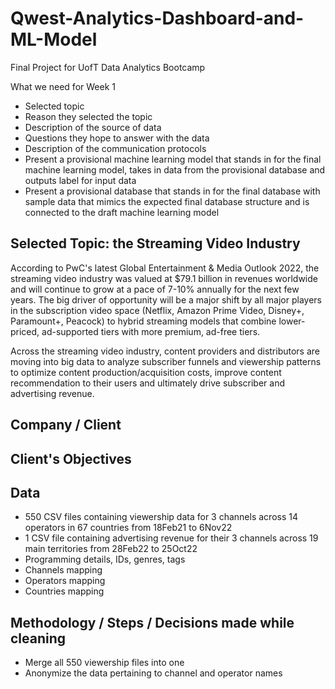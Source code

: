 # Qwest-Analytics-Dashboard-and-ML-Model
Final Project for UofT Data Analytics Bootcamp

What we need for Week 1
- Selected topic
- Reason they selected the topic
- Description of the source of data
- Questions they hope to answer with the data
- Description of the communication protocols
- Present a provisional machine learning model that stands in for the final machine learning model, takes in data from the provisional database and outputs label for input data
- Present a provisional database that stands in for the final database with sample data that mimics the expected final database structure and is connected to the draft machine learning model


## Selected Topic: the Streaming Video Industry

According to PwC's latest Global Entertainment & Media Outlook 2022, the streaming video industry was valued at $79.1 billion in revenues worldwide and will continue to grow at a pace of 7-10% annually for the next few years. The big driver of opportunity will be a major shift by all major players in the subscription video space (Netflix, Amazon Prime Video, Disney+, Paramount+, Peacock) to hybrid streaming models that combine lower-priced, ad-supported tiers with more premium, ad-free tiers.

Across the streaming video industry, content providers and distributors are moving into big data to analyze subscriber funnels and viewership patterns to optimize content production/acquisition costs, improve content recommendation to their users and ultimately drive subscriber and advertising revenue.

## Company / Client



## Client's Objectives


## Data
- 550 CSV files containing viewership data for 3 channels across 14 operators in 67 countries from 18Feb21 to 6Nov22
- 1 CSV file containing advertising revenue for their 3 channels across 19 main territories from 28Feb22 to 25Oct22
- Programming details, IDs, genres, tags
- Channels mapping
- Operators mapping
- Countries mapping

## Methodology / Steps / Decisions made while cleaning
- Merge all 550 viewership files into one
- Anonymize the data pertaining to channel and operator names

